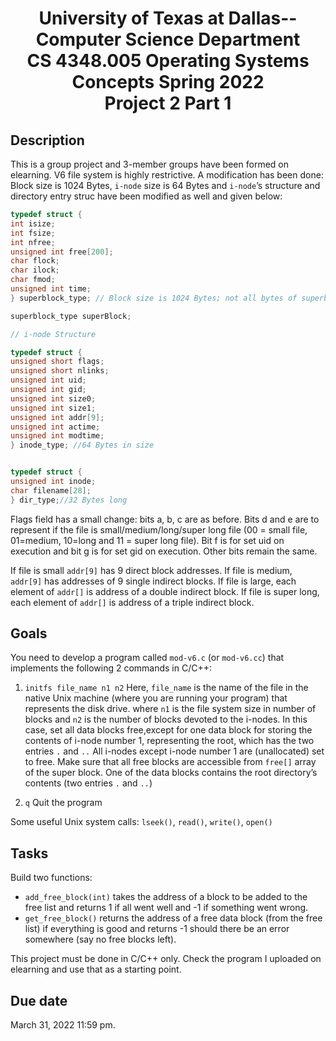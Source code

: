 <div align="center">
  <h1>
    University of Texas at Dallas--Computer Science Department<br>
    CS 4348.005 Operating Systems Concepts Spring 2022<br>
    Project 2 Part 1
  </h1>
</div>

## Description

This is a group project and 3-member groups have been formed on elearning.
V6 file system is highly restrictive. A modification has been done: Block size is 1024 Bytes, `i-node` size is
64 Bytes and `i-node`’s structure and directory entry struc have been modified as well and given below:
```C
typedef struct {
int isize;
int fsize;
int nfree;
unsigned int free[200];
char flock;
char ilock;
char fmod;
unsigned int time;
} superblock_type; // Block size is 1024 Bytes; not all bytes of superblock are used.

superblock_type superBlock;

// i-node Structure

typedef struct {
unsigned short flags;
unsigned short nlinks;
unsigned int uid;
unsigned int gid;
unsigned int size0;
unsigned int size1;
unsigned int addr[9];
unsigned int actime;
unsigned int modtime;
} inode_type; //64 Bytes in size


typedef struct {
unsigned int inode;
char filename[28];
} dir_type;//32 Bytes long
```
Flags field has a small change: bits a, b, c are as before. Bits d and e are to represent if the file is small/medium/long/super long file (00 = small file, 01=medium, 10=long and 11 = super long file). Bit f is for set uid on execution and bit g is for set gid on execution. Other bits remain the same.

If file is small `addr[9]` has 9 direct block addresses. If file is medium, `addr[9]` has addresses of 9 single indirect blocks. If file is large, each element of `addr[]` is address of a double indirect block. If file is super long, each element of `addr[]` is address of a triple indirect block.

## Goals

You need to develop a program called `mod-v6.c` (or `mod-v6.cc`) that implements the following 2 commands in C/C++:

1. `initfs file_name n1 n2`
Here, `file_name` is the name of the file in the native Unix machine (where you are running your program) that represents the disk drive.
where `n1` is the file system size in number of blocks and `n2` is the number of blocks devoted to the i-nodes. In this case, set all data blocks free,except for one data block for storing the contents of i-node number 1, representing the root, which has the two entries `.` and `..` All i-nodes except i-node number 1 are (unallocated) set to free. Make sure that all free blocks are accessible from `free[]` array of the super block. One of the data blocks contains the root directory’s contents (two entries `.` and `..`)

2. `q`
Quit the program

Some useful Unix system calls: `lseek()`, `read()`, `write()`, `open()`

## Tasks

Build two functions:
- `add_free_block(int)` takes the address of a block to be added to the free list and returns 1 if all went well and -1 if something went wrong.
- `get_free_block()` returns the address of a free data block (from the free list) if everything is good and returns -1 should there be an error somewhere (say no free blocks left).

This project must be done in C/C++ only.
Check the program I uploaded on elearning and use that as a starting point.

## Due date
March 31, 2022 11:59 pm.
